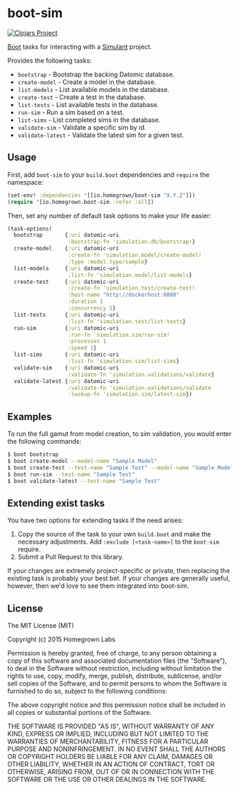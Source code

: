 # boot-sim
[![Clojars Project](http://clojars.org/io.homegrown/boot-sim/latest-version.svg)](http://clojars.org/io.homegrown/boot-sim)

[Boot][1] tasks for interacting with a [Simulant][2] project.

Provides the following tasks:
* `bootstrap` - Bootstrap the backing Datomic database.
* `create-model` - Create a model in the database.
* `list-models` - List available models in the database.
* `create-test` - Create a test in the database.
* `list-tests` - List available tests in the database.
* `run-sim` - Run a sim based on a test.
* `list-sims` - List completed sims in the database.
* `validate-sim` - Validate a specific sim by id.
* `validate-latest` - Validate the latest sim for a given test.

## Usage

First, add `boot-sim` to your `build.boot` dependencies and `require` the
namespace:

```clj
(set-env! :dependencies '[[io.homegrown/boot-sim "X.Y.Z"]])
(require '[io.homegrown.boot-sim :refer :all])
```

Then, set any number of default task options to make your life easier:

```clj
(task-options!
  bootstrap       {:uri datomic-uri
                   :bootstrap-fn 'simulation.db/bootstrap!}
  create-model    {:uri datomic-uri
                   :create-fn 'simulation.model/create-model!
                   :type :model.type/sample}
  list-models     {:uri datomic-uri
                   :list-fn 'simulation.model/list-models}
  create-test     {:uri datomic-uri
                   :create-fn 'simulation.test/create-test!
                   :host-name "http://dockerhost:8080"
                   :duration 1
                   :concurrency 1}
  list-tests      {:uri datomic-uri
                   :list-fn 'simulation.test/list-tests}
  run-sim         {:uri datomic-uri
                   :run-fn 'simulation.sim/run-sim!
                   :processes 1
                   :speed 1}
  list-sims       {:uri datomic-uri
                   :list-fn 'simulation.sim/list-sims}
  validate-sim    {:uri datomic-uri
                   :validate-fn 'simulation.validations/validate}
  validate-latest {:uri datomic-uri
                   :validate-fn 'simulation.validations/validate
                   :lookup-fn 'simulation.sim/latest-sim})
```

## Examples

To run the full gamut from model creation, to sim validation, you would enter
the following commands:

```bash
$ boot bootstrap
$ boot create-model --model-name "Sample Model"
$ boot create-test --test-name "Sample Test" --model-name "Sample Model"
$ boot run-sim --test-name "Sample Test"
$ boot validate-latest --test-name "Sample Test"
```

## Extending exist tasks

You have two options for extending tasks if the need arises:

1. Copy the source of the task to your own `build.boot` and make the necessary
   adjustments. Add `:exclude [<task-name>]` to the `boot-sim` require.
2. Submit a Pull Request to this library.

If your changes are extremely project-specific or private, then replacing the
existing task is probably your best bet. If your changes are generally useful,
however, then we'd love to see them integrated into boot-sim.

## License

The MIT License (MIT)

Copyright (c) 2015 Homegrown Labs

Permission is hereby granted, free of charge, to any person obtaining a copy
of this software and associated documentation files (the "Software"), to deal
in the Software without restriction, including without limitation the rights
to use, copy, modify, merge, publish, distribute, sublicense, and/or sell
copies of the Software, and to permit persons to whom the Software is
furnished to do so, subject to the following conditions:

The above copyright notice and this permission notice shall be included in all
copies or substantial portions of the Software.

THE SOFTWARE IS PROVIDED "AS IS", WITHOUT WARRANTY OF ANY KIND, EXPRESS OR
IMPLIED, INCLUDING BUT NOT LIMITED TO THE WARRANTIES OF MERCHANTABILITY,
FITNESS FOR A PARTICULAR PURPOSE AND NONINFRINGEMENT. IN NO EVENT SHALL THE
AUTHORS OR COPYRIGHT HOLDERS BE LIABLE FOR ANY CLAIM, DAMAGES OR OTHER
LIABILITY, WHETHER IN AN ACTION OF CONTRACT, TORT OR OTHERWISE, ARISING FROM,
OUT OF OR IN CONNECTION WITH THE SOFTWARE OR THE USE OR OTHER DEALINGS IN THE
SOFTWARE.

[1]: https://github.com/tailrecursion/boot
[2]: https://github.com/Datomic/simulant
